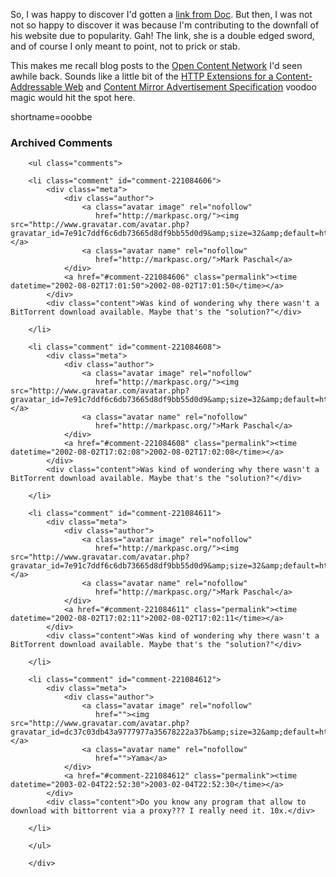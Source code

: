 <p>So, I was happy to discover I'd gotten a <a href="http://doc.weblogs.com/2002/08/01#nothingExceedsLikeSuccess">link from Doc</a>.  But then, I was not not so happy to discover it was because I'm contributing to the downfall of his website due to popularity.  Gah!  The link, she is a double edged sword, and of course I only meant to point, not to prick or stab.</p>
<p>This makes me recall blog posts to the <a href="http://open-content.net">Open Content Network</a> I'd seen awhile back.  Sounds like a little bit of the <a href="http://open-content.net/specs/draft-jchapweske-caw-03.html">HTTP Extensions for a Content-Addressable Web</a> and <a href="http://open-content.net/specs/">Content Mirror Advertisement Specification</a> voodoo magic would hit the spot here.</p>
<!--more-->
shortname=ooobbe

<div id="comments" class="comments archived-comments">
            <h3>Archived Comments</h3>
            
        <ul class="comments">
            
        <li class="comment" id="comment-221084606">
            <div class="meta">
                <div class="author">
                    <a class="avatar image" rel="nofollow" 
                       href="http://markpasc.org/"><img src="http://www.gravatar.com/avatar.php?gravatar_id=7e91c7ddf6c6db73665d8df9bb55d0d9&amp;size=32&amp;default=http://mediacdn.disqus.com/1320279820/images/noavatar32.png"/></a>
                    <a class="avatar name" rel="nofollow" 
                       href="http://markpasc.org/">Mark Paschal</a>
                </div>
                <a href="#comment-221084606" class="permalink"><time datetime="2002-08-02T17:01:50">2002-08-02T17:01:50</time></a>
            </div>
            <div class="content">Was kind of wondering why there wasn't a BitTorrent download available. Maybe that's the "solution?"</div>
            
        </li>
    
        <li class="comment" id="comment-221084608">
            <div class="meta">
                <div class="author">
                    <a class="avatar image" rel="nofollow" 
                       href="http://markpasc.org/"><img src="http://www.gravatar.com/avatar.php?gravatar_id=7e91c7ddf6c6db73665d8df9bb55d0d9&amp;size=32&amp;default=http://mediacdn.disqus.com/1320279820/images/noavatar32.png"/></a>
                    <a class="avatar name" rel="nofollow" 
                       href="http://markpasc.org/">Mark Paschal</a>
                </div>
                <a href="#comment-221084608" class="permalink"><time datetime="2002-08-02T17:02:08">2002-08-02T17:02:08</time></a>
            </div>
            <div class="content">Was kind of wondering why there wasn't a BitTorrent download available. Maybe that's the "solution?"</div>
            
        </li>
    
        <li class="comment" id="comment-221084611">
            <div class="meta">
                <div class="author">
                    <a class="avatar image" rel="nofollow" 
                       href="http://markpasc.org/"><img src="http://www.gravatar.com/avatar.php?gravatar_id=7e91c7ddf6c6db73665d8df9bb55d0d9&amp;size=32&amp;default=http://mediacdn.disqus.com/1320279820/images/noavatar32.png"/></a>
                    <a class="avatar name" rel="nofollow" 
                       href="http://markpasc.org/">Mark Paschal</a>
                </div>
                <a href="#comment-221084611" class="permalink"><time datetime="2002-08-02T17:02:11">2002-08-02T17:02:11</time></a>
            </div>
            <div class="content">Was kind of wondering why there wasn't a BitTorrent download available. Maybe that's the "solution?"</div>
            
        </li>
    
        <li class="comment" id="comment-221084612">
            <div class="meta">
                <div class="author">
                    <a class="avatar image" rel="nofollow" 
                       href=""><img src="http://www.gravatar.com/avatar.php?gravatar_id=dc37c03db43a9777977a35678222a37b&amp;size=32&amp;default=http://mediacdn.disqus.com/1320279820/images/noavatar32.png"/></a>
                    <a class="avatar name" rel="nofollow" 
                       href="">Yama</a>
                </div>
                <a href="#comment-221084612" class="permalink"><time datetime="2003-02-04T22:52:30">2003-02-04T22:52:30</time></a>
            </div>
            <div class="content">Do you know any program that allow to download with bittorrent via a proxy??? I really need it. 10x.</div>
            
        </li>
    
        </ul>
    
        </div>
    